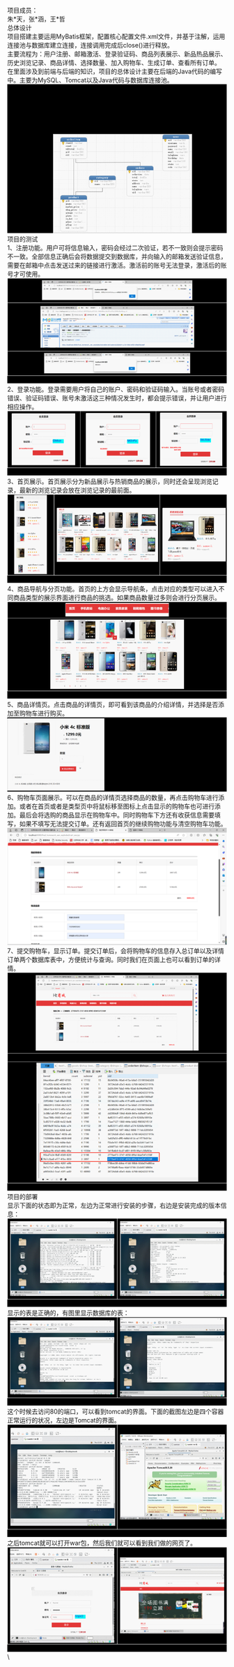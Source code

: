 项目成员：\
朱\*天，张\*涵，王\*哲\
总体设计\
项目搭建主要运用MyBatis框架，配置核心配置文件.xml文件，并基于注解，运用连接池与数据库建立连接，连接调用完成后close()进行释放。\
主要流程为：用户注册、邮箱激活、登录验证码、商品列表展示、新品热品展示、历史浏览记录、商品详情、选择数量、加入购物车、生成订单、查看所有订单。\
在里面涉及到前端与后端的知识，项目的总体设计主要在后端的Java代码的编写中。主要为MySQL、Tomcat以及Java代码与数据库连接池。\
![img.png](img.png)\
项目的测试\
1、注册功能。用户可将信息输入，密码会经过二次验证，若不一致则会提示密码不一致。全部信息正确后会将数据提交到数据库，并向输入的邮箱发送验证信息，需要在邮箱中点击发送过来的链接进行激活。激活前的账号无法登录，激活后的账号才可使用。\
![img_2.png](img_2.png)\
2、登录功能。登录需要用户将自己的账户、密码和验证码输入。当账号或者密码错误、验证码错误、账号未激活这三种情况发生时，都会提示错误，并让用户进行相应操作。\
![img_3.png](img_3.png)\
3、首页展示。首页展示分为新品展示与热销商品的展示，同时还会呈现浏览记录，最新的浏览记录会放在浏览记录的最前面。\
![img_4.png](img_4.png)\
4、商品导航与分页功能。首页的上方会显示导航条，点击对应的类型可以进入不同商品类型的展示界面进行商品的挑选。如果商品数量过多则会进行分页展示。\
![img_5.png](img_5.png)\
5、商品详情页。点击商品的详情页，即可看到该商品的介绍详情，并选择是否添加至购物车进行购买。\
![img_6.png](img_6.png)\
6、购物车页面展示。可以在商品的详情页选择商品的数量，再点击购物车进行添加。或者在首页或者是类型页中将鼠标移至图标上点击显示的购物车也可进行添加。最后会将选购的商品显示在购物车中。同时购物车下方还有收获信息需要填写，如果不填写无法提交订单。还有返回首页的继续购物功能与清空购物车功能。\
![img_7.png](img_7.png)\
7、提交购物车，显示订单。提交订单后，会将购物车的信息存入总订单以及详情订单两个数据库表中，方便统计与查询。同时我们在页面上也可以看到订单的详情。\
![img_8.png](img_8.png)\
项目的部署 \
显示下面的状态即为正常，左边为正常进行安装的步骤，右边是安装完成的版本信息：\
![img_9.png](img_9.png)\
显示的表是正确的，有图里显示数据库的表：\
![img_10.png](img_10.png)\
这个时候去访问80的端口，可以看到tomcat的界面。下面的截图左边是四个容器正常运行的状况，左边是Tomcat的界面。\
![img_11.png](img_11.png)\
之后tomcat就可以打开war包，然后我们就可以看到我们做的网页了。\
![img_12.png](img_12.png)\


